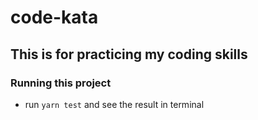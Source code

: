 # code-kata

## This is for practicing my coding skills

### Running this project

- run `yarn test` and see the result in terminal
